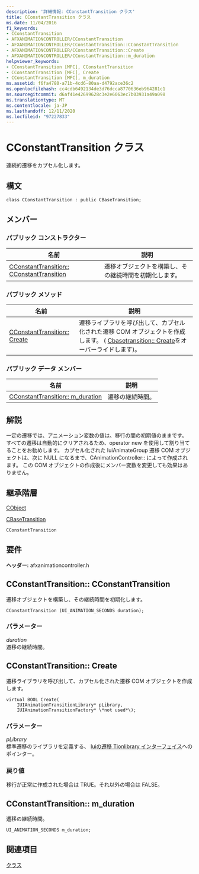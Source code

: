 ```yaml
---
description: '詳細情報: CConstantTransition クラス'
title: CConstantTransition クラス
ms.date: 11/04/2016
f1_keywords:
- CConstantTransition
- AFXANIMATIONCONTROLLER/CConstantTransition
- AFXANIMATIONCONTROLLER/CConstantTransition::CConstantTransition
- AFXANIMATIONCONTROLLER/CConstantTransition::Create
- AFXANIMATIONCONTROLLER/CConstantTransition::m_duration
helpviewer_keywords:
- CConstantTransition [MFC], CConstantTransition
- CConstantTransition [MFC], Create
- CConstantTransition [MFC], m_duration
ms.assetid: f6fa4780-a71b-4cd6-80aa-d4792ace36c2
ms.openlocfilehash: cc4cdb6492134de3d76dcca8770636eb964281c1
ms.sourcegitcommit: d6af41e42699628c3e2e6063ec7b03931a49a098
ms.translationtype: MT
ms.contentlocale: ja-JP
ms.lasthandoff: 12/11/2020
ms.locfileid: "97227833"
---
```

# <a name="cconstanttransition-class"></a>CConstantTransition クラス

連続的遷移をカプセル化します。

## <a name="syntax"></a>構文

```
class CConstantTransition : public CBaseTransition;
```

## <a name="members"></a>メンバー

### <a name="public-constructors"></a>パブリック コンストラクター

|名前|説明|
|----------|-----------------|
|[CConstantTransition:: CConstantTransition](#cconstanttransition)|遷移オブジェクトを構築し、その継続時間を初期化します。|

### <a name="public-methods"></a>パブリック メソッド

|名前|説明|
|----------|-----------------|
|[CConstantTransition:: Create](#create)|遷移ライブラリを呼び出して、カプセル化された遷移 COM オブジェクトを作成します。 ( [Cbasetransition:: Create](../../mfc/reference/cbasetransition-class.md#create)をオーバーライドします)。|

### <a name="public-data-members"></a>パブリック データ メンバー

|名前|説明|
|----------|-----------------|
|[CConstantTransition:: m_duration](#m_duration)|遷移の継続時間。|

## <a name="remarks"></a>解説

一定の遷移では、アニメーション変数の値は、移行の間の初期値のままです。 すべての遷移は自動的にクリアされるため、operator new を使用して割り当てることをお勧めします。 カプセル化された IuiAnimateGroup 遷移 COM オブジェクトは、次に NULL になるまで、CAnimationController:: によって作成されます。 この COM オブジェクトの作成後にメンバー変数を変更しても効果はありません。

## <a name="inheritance-hierarchy"></a>継承階層

[CObject](../../mfc/reference/cobject-class.md)

[CBaseTransition](../../mfc/reference/cbasetransition-class.md)

`CConstantTransition`

## <a name="requirements"></a>要件

**ヘッダー:** afxanimationcontroller.h

## <a name="cconstanttransitioncconstanttransition"></a><a name="cconstanttransition"></a> CConstantTransition:: CConstantTransition

遷移オブジェクトを構築し、その継続時間を初期化します。

```
CConstantTransition (UI_ANIMATION_SECONDS duration);
```

### <a name="parameters"></a>パラメーター

*duration*<br/>
遷移の継続時間。

## <a name="cconstanttransitioncreate"></a><a name="create"></a> CConstantTransition:: Create

遷移ライブラリを呼び出して、カプセル化された遷移 COM オブジェクトを作成します。

```
virtual BOOL Create(
    IUIAnimationTransitionLibrary* pLibrary,
    IUIAnimationTransitionFactory* \*not used*\);
```

### <a name="parameters"></a>パラメーター

*pLibrary*<br/>
標準遷移のライブラリを定義する、 [Iuiの遷移 Tionlibrary インターフェイス](/windows/win32/api/uianimation/nn-uianimation-iuianimationtransitionlibrary)へのポインター。

### <a name="return-value"></a>戻り値

移行が正常に作成された場合は TRUE。それ以外の場合は FALSE。

## <a name="cconstanttransitionm_duration"></a><a name="m_duration"></a> CConstantTransition:: m_duration

遷移の継続時間。

```
UI_ANIMATION_SECONDS m_duration;
```

## <a name="see-also"></a>関連項目

[クラス](../../mfc/reference/mfc-classes.md)

